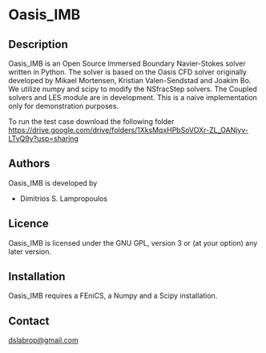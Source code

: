 # Oasis_IMB

 
Description
-----------

Oasis_IMB is an Open Source Immersed Boundary Navier-Stokes solver written in Python. The solver is based on the Oasis CFD solver originally developed by Mikael Mortensen, Kristian Valen-Sendstad and Joakim Bo. We utilize numpy and scipy to modify the NSfracStep solvers. The Coupled solvers and LES module are in development. This is a naive implementation only for demonstration purposes.

To run the test case download the following folder https://drive.google.com/drive/folders/1XksMqxHPbSoVOXr-ZL_OANjyv-LTyQ9y?usp=sharing

Authors
-------

Oasis_IMB is developed by

  * Dimitrios S. Lampropoulos

Licence
-------

Oasis_IMB is licensed under the GNU GPL, version 3 or (at your option) any
later version.


Installation
------------

Oasis_IMB requires a FEniCS, a Numpy and a Scipy installation. 

Contact
-------

dslabrop@gmail.com


 
